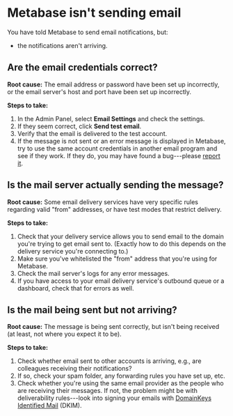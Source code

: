 # Metabase isn't sending email

You have told Metabase to send email notifications, but:

- the notifications aren't arriving.

## Are the email credentials correct?

**Root cause:** The email address or password have been set up incorrectly, or the email server's host and port have been set up incorrectly.

**Steps to take:**

1. In the Admin Panel, select **Email Settings** and check the settings.
2. If they seem correct, click **Send test email**.
3. Verify that the email is delivered to the test account.
4. If the message is not sent or an error message is displayed in Metabase, try to use the same account credentials in another email program and see if they work. If they do, you may have found a bug---please [report it][bugs].

## Is the mail server actually sending the message?

**Root cause:** Some email delivery services have very specific rules regarding valid "from" addresses, or have test modes that restrict delivery.

**Steps to take:**

1. Check that your delivery service allows you to send email to the domain you're trying to get email sent to. (Exactly how to do this depends on the delivery service you're connecting to.)
2. Make sure you've whitelisted the "from" address that you're using for Metabase.
3. Check the mail server's logs for any error messages.
4. If you have access to your email delivery service's outbound queue or a dashboard, check that for errors as well. 

## Is the mail being sent but not arriving?

**Root cause:** The message is being sent correctly, but isn't being received (at least, not where you expect it to be).

**Steps to take:**

1. Check whether email sent to other accounts is arriving, e.g., are colleagues receiving their notifications?
2. If so, check your spam folder, any forwarding rules you have set up, etc.
3. Check whether you're using the same email provider as the people who are receiving their messages. If not, the problem might be with deliverability rules---look into signing your emails with [DomainKeys Identified Mail][dkim] (DKIM).

[bugs]: ./bugs.html
[dkim]: https://en.wikipedia.org/wiki/DomainKeys_Identified_Mail
[office-365-bug]: https://github.com/metabase/metabase/issues/4272
